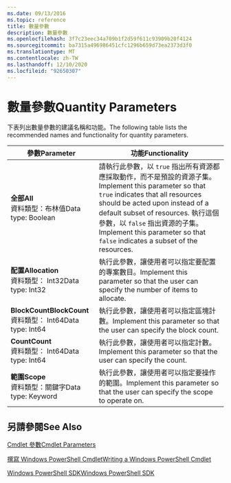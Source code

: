 ```yaml
---
ms.date: 09/13/2016
ms.topic: reference
title: 數量參數
description: 數量參數
ms.openlocfilehash: 3f7c23eec34a709b1f2d59f611c93909b20f4124
ms.sourcegitcommit: ba7315a496986451cfc1296b659d73ea2373d3f0
ms.translationtype: MT
ms.contentlocale: zh-TW
ms.lasthandoff: 12/10/2020
ms.locfileid: "92650307"
---
```

# <a name="quantity-parameters"></a><span data-ttu-id="819b8-103">數量參數</span><span class="sxs-lookup"><span data-stu-id="819b8-103">Quantity Parameters</span></span>

<span data-ttu-id="819b8-104">下表列出數量參數的建議名稱和功能。</span><span class="sxs-lookup"><span data-stu-id="819b8-104">The following table lists the recommended names and functionality for quantity parameters.</span></span>

|<span data-ttu-id="819b8-105">參數</span><span class="sxs-lookup"><span data-stu-id="819b8-105">Parameter</span></span>|<span data-ttu-id="819b8-106">功能</span><span class="sxs-lookup"><span data-stu-id="819b8-106">Functionality</span></span>|
|---|---|
|<span data-ttu-id="819b8-107">**全部**</span><span class="sxs-lookup"><span data-stu-id="819b8-107">**All**</span></span><br><span data-ttu-id="819b8-108">資料類型：布林值</span><span class="sxs-lookup"><span data-stu-id="819b8-108">Data type: Boolean</span></span>|<span data-ttu-id="819b8-109">請執行此參數，以 `true` 指出所有資源都應採取動作，而不是預設的資源子集。</span><span class="sxs-lookup"><span data-stu-id="819b8-109">Implement this parameter so that `true` indicates that all resources should be acted upon instead of a default subset of resources.</span></span> <span data-ttu-id="819b8-110">執行這個參數，以 `false` 指出資源的子集。</span><span class="sxs-lookup"><span data-stu-id="819b8-110">Implement this parameter so that `false` indicates a subset of the resources.</span></span>|
|<span data-ttu-id="819b8-111">**配置**</span><span class="sxs-lookup"><span data-stu-id="819b8-111">**Allocation**</span></span><br><span data-ttu-id="819b8-112">資料類型： Int32</span><span class="sxs-lookup"><span data-stu-id="819b8-112">Data type: Int32</span></span>|<span data-ttu-id="819b8-113">執行此參數，讓使用者可以指定要配置的專案數目。</span><span class="sxs-lookup"><span data-stu-id="819b8-113">Implement this parameter so that the user can specify the number of items to allocate.</span></span>|
|<span data-ttu-id="819b8-114">**BlockCount**</span><span class="sxs-lookup"><span data-stu-id="819b8-114">**BlockCount**</span></span><br><span data-ttu-id="819b8-115">資料類型： Int64</span><span class="sxs-lookup"><span data-stu-id="819b8-115">Data type: Int64</span></span>|<span data-ttu-id="819b8-116">執行此參數，讓使用者可以指定區塊計數。</span><span class="sxs-lookup"><span data-stu-id="819b8-116">Implement this parameter so that the user can specify the block count.</span></span>|
|<span data-ttu-id="819b8-117">**Count**</span><span class="sxs-lookup"><span data-stu-id="819b8-117">**Count**</span></span><br><span data-ttu-id="819b8-118">資料類型： Int64</span><span class="sxs-lookup"><span data-stu-id="819b8-118">Data type: Int64</span></span>|<span data-ttu-id="819b8-119">執行此參數，讓使用者可以指定計數。</span><span class="sxs-lookup"><span data-stu-id="819b8-119">Implement this parameter so that the user can specify the count.</span></span>|
|<span data-ttu-id="819b8-120">**範圍**</span><span class="sxs-lookup"><span data-stu-id="819b8-120">**Scope**</span></span><br><span data-ttu-id="819b8-121">資料類型：關鍵字</span><span class="sxs-lookup"><span data-stu-id="819b8-121">Data type: Keyword</span></span>|<span data-ttu-id="819b8-122">執行此參數，讓使用者可以指定要操作的範圍。</span><span class="sxs-lookup"><span data-stu-id="819b8-122">Implement this parameter so that the user can specify the scope to operate on.</span></span>|

## <a name="see-also"></a><span data-ttu-id="819b8-123">另請參閱</span><span class="sxs-lookup"><span data-stu-id="819b8-123">See Also</span></span>

[<span data-ttu-id="819b8-124">Cmdlet 參數</span><span class="sxs-lookup"><span data-stu-id="819b8-124">Cmdlet Parameters</span></span>](./cmdlet-parameters.md)

[<span data-ttu-id="819b8-125">撰寫 Windows PowerShell Cmdlet</span><span class="sxs-lookup"><span data-stu-id="819b8-125">Writing a Windows PowerShell Cmdlet</span></span>](./writing-a-windows-powershell-cmdlet.md)

[<span data-ttu-id="819b8-126">Windows PowerShell SDK</span><span class="sxs-lookup"><span data-stu-id="819b8-126">Windows PowerShell SDK</span></span>](../windows-powershell-reference.md)
